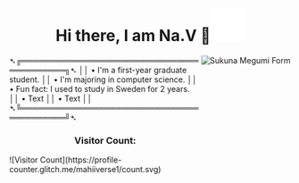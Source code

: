 <h1 align="center">Hi there, I am Na.V 👑<img src="https://github.com/Kathryn-Jie/Kathryn-Jie/blob/main/wave.gif" width="60px"/></h1>
  <img src="https://acortar.link/Z9vORw" alt="Sukuna Megumi Form" align="right" height="600px">

  
➴╔══════════════════════════════════════════╗➴
 ││ • I'm a first-year graduate student.
 ││ • I'm majoring in computer science.
 ││ • Fun fact: I used to study in Sweden for 2 years.
 ││ • Text
 ││ • Text
 ││
➴╚══════════════════════════════════════════╝➴
<h3 align="center">Visitor Count: </h3> 
![Visitor Count](https://profile-counter.glitch.me/mahiiverse1/count.svg)
